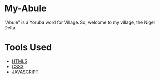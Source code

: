 # My-Abule
"Abule" is a Yoruba word for Village. So, welcome to my village, the Niger Delta.

# Tools Used
* [HTML5](https://dev.w3.org/html5/spec-LC/)
* [CSS3](https://www.w3.org/Style/CSS/Overview.en.html)
* [JAVASCRIPT](https://www.javascript.com/)
